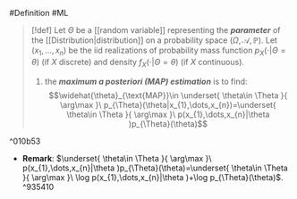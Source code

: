 #Definition #ML 

> [!def]
> Let $\Theta$ be a [[random variable]] representing the ***parameter*** of the [[Distribution|distribution]] on a probability space $(\Omega,\mathcal{A},\mathbb{P})$. Let $(x_{1},\dots,x_{n})$ be the iid realizations of probability mass function $p_{X}(\cdot|\Theta=\theta)$ (if $X$ discrete) and density $f_{X}(\cdot|\Theta=\theta)$ (if $X$ continuous). 
> 
> 1. the ***maximum a posteriori (MAP) estimation*** is to find: $$\widehat{\theta}_{\text{MAP}}\in \underset{ \theta\in \Theta }{ \arg\max }\ p_{\Theta}(\theta|x_{1},\dots,x_{n})=\underset{ \theta\in \Theta }{ \arg\max }\ p(x_{1},\dots,x_{n}|\theta )p_{\Theta}(\theta)$$

^010b53

- **Remark**: $\underset{ \theta\in \Theta }{ \arg\max }\ p(x_{1},\dots,x_{n}|\theta )p_{\Theta}(\theta)=\underset{ \theta\in \Theta }{ \arg\max }\ \log p(x_{1},\dots,x_{n}|\theta )+\log p_{\Theta}(\theta)$. ^935410